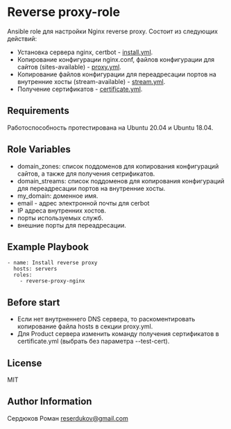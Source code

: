 Reverse proxy-role
=========

Ansible role для настройки Nginx reverse proxy.
Состоит из следующих действий:
- Установка сервера nginx, certbot - [install.yml](https://github.com/roman-serdyukov/reverse-proxy-role/blob/main/tasks/install.yml).
- Копирование конфигурации nginx.conf, файлов конфигурации для сайтов (sites-available) - [proxy.yml](https://github.com/roman-serdyukov/reverse-proxy-role/blob/main/tasks/proxy.yml).
- Копирование файлов конфигурации для переадресации портов на внутренние хосты (stream-available) - [stream.yml](https://github.com/roman-serdyukov/reverse-proxy-role/blob/main/tasks/stream.yml).
- Получение сертификатов - [certificate.yml](https://github.com/roman-serdyukov/reverse-proxy-role/blob/main/tasks/certificate.yml).

Requirements
------------

Работоспособность протестирована на Ubuntu 20.04 и Ubuntu 18.04.


Role Variables
--------------

- domain_zones: список поддоменов для копирования конфигураций сайтов, а также для получения сетрификатов.
- domain_streams: список поддоменов для копирования конфигураций для переадресации портов на внутренние хосты.
- my_domain: доменное имя.
- email - адрес электронной почты для cerbot
- IP адреса внутренних хостов.
- порты используемых служб.
- внешние порты для переадресации.

Example Playbook
----------------
```
- name: Install reverse proxy
  hosts: servers
  roles:
    - reverse-proxy-nginx
```

Before start
----------------

- Если нет внутрненнего DNS сервера, то раскоментировать копирование файла hosts в секции proxy.yml.
- Для Product сервера изменить команду получения сертификатов в certificate.yml (выбрать без параметра --test-cert).

License
-------

MIT

Author Information
------------------

Сердюков Роман
reserdukov@gmail.com